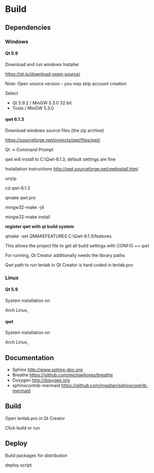 # Build

## Dependencies

### Windows

#### Qt 5.9

Download and run windows Installer

https://qt.io/download-open-source/

Note: Open source version - you may skip account creation

Select

* Qt 5.9.2 / MinGW 5.3.0 32 bit
* Tools / MinGW 5.3.0

#### qwt 6.1.3

Download windows source files (the zip archive)

https://sourceforge.net/projects/qwt/files/qwt/

Qt -> Command Prompt

qwt will install to C:\Qwt-6.1.3, default settings are fine

Installation instructions http://qwt.sourceforge.net/qwtinstall.html

unzip

cd qwt-6.1.3 

qmake qwt.pro

mingw32-make -j4

mingw32-make install

**register qwt with qt build system**

qmake -set QMAKEFEATURES C:\Qwt-6.1.3\features

This allows the project file to get all build settings with CONFIG += qwt

For running, Qt Creator additionally needs the library paths

Qwt path to run lenlab in Qt Creator is hard coded in lenlab.pro

### Linux

#### Qt 5.9

System installation on

Arch Linux, 

#### qwt

System installation on

Arch Linux,

## Documentation

* Sphinx http://www.sphinx-doc.org
* Breathe https://github.com/michaeljones/breathe
* Doxygen http://doxygen.org
* sphinxcontrib-mermaid https://github.com/mgaitan/sphinxcontrib-mermaid

## Build

Open lenlab.pro in Qt Creator

Click build or run

## Deploy

Build packages for distribution

deploy script

